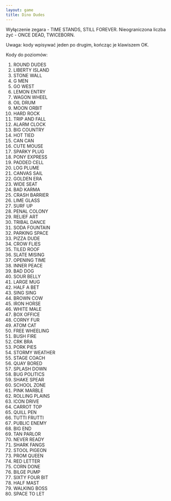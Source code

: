 ```yaml
---
layout: game
title: Dino Dudes
---
```


Wyłączenie zegara         	- TIME STANDS, STILL FOREVER.
Nieograniczona liczba żyć 	- ONCE DEAD, TWICEBORN.

Uwaga: kody wpisywać jeden po drugim, kończąc je klawiszem OK.

Kody do poziomów:

  1. ROUND DUDES
  2. LIBERTY ISLAND
  3. STONE WALL
  4. G MEN
  5. GO WEST
  6. LEMON ENTRY
  7. WAGON WHEEL
  8. OIL DRUM
  9. MOON ORBIT
10. HARD ROCK
11. TRIP AND FALL
12. ALARM CLOCK
13. BIG COUNTRY
14. HOT TIED
15. CAN CAN
16. CUTE MOUSE
17. SPARKY PLUG
18. PONY EXPRESS
19. PADDED CELL
20. LOG PLUME
21. CANVAS SAIL
22. GOLDEN ERA
23. WIDE SEAT
24. BAD KARMA
25. CRASH BARRIER
26. LIME GLASS
27. SURF UP
28. PENAL COLONY
29. RELIEF ART
30. TRIBAL DANCE
31. SODA FOUNTAIN
32. PARKING SPACE
33. PIZZA DUDE
34. CROW FLIES
35. TILED ROOF
36. SLATE MISING
37. OPENING TIME
38. INNER PEACE
39. BAD DOG
40. SOUR BELLY
41. LARGE MUG
42. HALF A BET
43. SING SING
44. BROWN COW
45. IRON HORSE
46. WHITE MALE
47. BOX OFFICE
48. CORNY FUR
49. ATOM CAT
50. FREE WHEELING
51. BUSH FIRE
52. CRK BRA
53. PORK PIES
54. STORMY WEATHER
55. STAGE COACH
56. QUAY BORED
57. SPLASH DOWN
58. BUG POLITICS
59. SHAKE SPEAR
60. SCHOOL ZONE
61. PINK MARBLE
62. ROLLING PLAINS
63. ICON DRIVE
64. CARROT TOP
65. QUILL PEN
66. TUTTI FRUTTI
67. PUBLIC ENEMY
68. BIG END
69. TAN PARLOR
70. NEVER READY
71. SHARK FANGS
72. STOOL PIGEON
73. PROM QUEEN
74. RED LETTER
75. CORN DONE
76. BILGE PUMP
77. SIXTY FOUR BIT
78. HALF MAST
79. WALKING BOSS
80. SPACE TO LET
